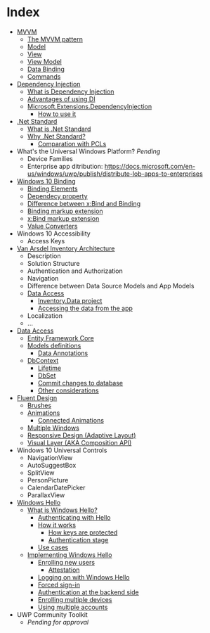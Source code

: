 # Index

- [MVVM](chapters/mvvm.md#mvvm)
    - [The MVVM pattern](chapters/mvvm.md#the-mvvm-pattern)
    - [Model](chapters/mvvm.md#model)
    - [View](chapters/mvvm.md#view)
    - [View Model](chapters/mvvm.md#view-model)
    - [Data Binding](chapters/mvvm.md#data-binding)
    - [Commands](chapters/mvvm.md#commands)
- [Dependency Injection](chapters/dependency-injection.md)
    - [What is Dependency Injection](chapters/dependency-injection.md#what-is-dependency-injection)
    - [Advantages of using DI](chapters/dependency-injection.md#advantages-of-using-di)
    - [Microsoft.Extensions.DependencyInjection](chapters/dependency-injection.md#microsoft.extensions.dependencyInjection)
        - [How to use it](chapters/dependency-injection.md#how-to-use-it)
- [.Net Standard](chapters/netstandard.md)
    - [What is .Net Standard](chapters/netstandard.md#what-is-.net-standard)
    - [Why .Net Standard?](chapters/netstandard.md#why-.net-standard)
        - [Comparation with PCLs](chapters/netstandard.md#comparation-with-pcls)
- What's the Universal Windows Platform? *Pending*
    - Device Families
    - Enterprise app ditribution: https://docs.microsoft.com/en-us/windows/uwp/publish/distribute-lob-apps-to-enterprises
- [Windows 10 Binding](chapters/windows-10-binding.md)
    - [Binding Elements](chapters/windows-10-binding.md#binding-elements)
    - [Dependecy property](chapters/windows-10-binding.md#dependency-property)
    - [Difference between x:Bind and Binding](chapters/windows-10-binding.md#Difference-between-x:Bind-and-Binding)
    - [Binding markup extension](chapters/windows-10-binding.md#Binding-markup-extension)
    - [x:Bind markup extension](chapters/windows-10-binding.md#x:bind-markup-extension)
    - [Value Converters](chapters/windows-10-binding.md#value-converters)
- Windows 10 Accessibility
    - Access Keys 
- [Van Arsdel Inventory Architecture](chapters/architecture/architecture.md)
    - Description 
    - Solution Structure
    - Authentication and Authorization
    - Navigation
    - Difference between Data Source Models and App Models
    - [Data Access](chapters/architecture/dataaccess.md#data-access)
        - [Inventory.Data project](chapters/architecture/dataaccess.md#inventory.data-project)
        - [Accessing the data from the app](chapters/architecture/dataaccess.md#accessing-the-data-from-the-app)
    - Localization
    - ...
- [Data Access](chapters/dataaccess.md)
    - [Entity Framework Core](chapters/dataaccess.md#entity-framework-core)
    - [Models definitions](chapters/dataaccess.md#models-definitions)
        - [Data Annotations](chapters/dataaccess.md#data-annotations)
    - [DbContext](chapters/dataaccess.md#dbcontext)
        - [Lifetime](chapters/dataaccess.md#lifetime)
        - [DbSet](chapters/dataaccess.md#dbset)
        - [Commit changes to database](chapters/dataaccess.md#commit-changes-to-database)
        - [Other considerations](chapters/dataaccess.md#other-considerations)
- [Fluent Design](chapters/fluent-design/overview.md)
    - [Brushes](chapters/fluent-design/brushes.md)
    - [Animations](chapters/fluent-design/animations.md)
      - [Connected Animations](chapters/fluent-design/animations.md#connected-animations)
    - [Multiple Windows](chapters/fluent-design/multiple-windows.md)
    - [Responsive Design (Adaptive Layout)](chapters/fluent-design/responsive.md)
    - [Visual Layer (AKA Composition API)](chapters/fluent-design/visual-layer.md)
- Windows 10 Universal Controls 
  - NavigationView
  - AutoSuggestBox
  - SplitView
  - PersonPicture
  - CalendarDatePicker
  - ParallaxView
- [Windows Hello](chapters/windows-hello.md)
  - [What is Windows Hello?](chapters/windows-hello.md#what-is-windows-hello)
	- [Authenticating with Hello](chapters/windows-hello.md#authenticating-with-hello)
	- [How it works](chapters/windows-hello.md#how-it-works)
		- [How keys are protected](chapters/windows-hello.md#how-keys-are-protected)
		- [Authentication stage](chapters/windows-hello.md#authentication-stage)
	- [Use cases](chapters/windows-hello.md#use-cases)
  - [Implementing Windows Hello](chapters/windows-hello.md#implementing-windows-hello)
	- [Enrolling new users](chapters/windows-hello.md#enrolling-new-users)
		- [Attestation](chapters/windows-hello.md#attestation)
	- [Logging on with Windows Hello](chapters/windows-hello.md#logging-on-with-windows-hello)
	- [Forced sign-in](chapters/windows-hello.md#forced-sign-in)
	- [Authentication at the backend side](chapters/windows-hello.md#authentication-at-the-backend-side)
	- [Enrolling multiple devices](chapters/windows-hello.md#enrolling-multiple-devices)
	- [Using multiple accounts](chapters/windows-hello.md#using-multiple-accounts)
- UWP Community Toolkit
    - *Pending for approval*
